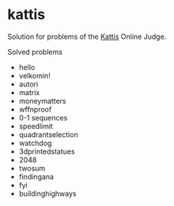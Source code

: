 # kattis
Solution for problems of the [Kattis](https://open.kattis.com/) Online Judge.

Solved problems
* hello
* velkomin!
* autori
* matrix
* moneymatters
* wffnproof
* 0-1 sequences
* speedlimit
* quadrantselection
* watchdog
* 3dprintedstatues
* 2048
* twosum
* findingana
* fyi
* buildinghighways